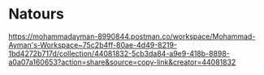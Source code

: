 # Natours

https://mohammadayman-8990844.postman.co/workspace/Mohammad-Ayman's-Workspace~75c2b4ff-80ae-4d49-8219-1bd4272b717d/collection/44081832-5cb3da84-a9e9-418b-8898-a0a07a160653?action=share&source=copy-link&creator=44081832

